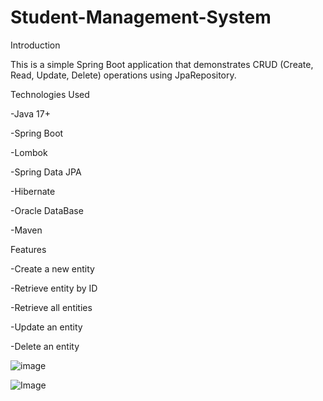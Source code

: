# Student-Management-System



Introduction

This is a simple Spring Boot application that demonstrates CRUD (Create, Read, Update, Delete) operations using JpaRepository.

Technologies Used

-Java 17+

-Spring Boot

-Lombok

-Spring Data JPA

-Hibernate

-Oracle DataBase

-Maven

Features

-Create a new entity

-Retrieve entity by ID

-Retrieve all entities

-Update an entity

-Delete an entity



![image](https://github.com/user-attachments/assets/9322a7ce-da18-4be6-9a38-3bc527568a25)



![Image](https://github.com/user-attachments/assets/4f673cec-5c0d-40c3-b267-b9d2cb6dae29)

